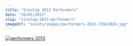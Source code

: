 ```yaml
---
title: "Sinulog 2013 Performers"
date: "26/01/2013"
slug: "sinulog-2013-performers"
imageUrl: "assets/images/performers-2013-729x1024.jpg"
---
```


[![performers 2013](https://i0.wp.com/santonino-nz.org/wp-content/uploads/2013/01/performers-2013-729x1024.jpg?resize=729%2C1024)](https://i0.wp.com/santonino-nz.org/wp-content/uploads/2013/01/performers-2013.jpg)